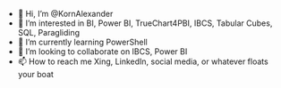 - 👋 Hi, I’m @KornAlexander
- 👀 I’m interested in BI, Power BI, TrueChart4PBI, IBCS, Tabular Cubes, SQL, Paragliding
- 🌱 I’m currently learning PowerShell
- 💞️ I’m looking to collaborate on IBCS, Power BI
- 📫 How to reach me Xing, LinkedIn, social media, or whatever floats your boat

<!---
KornAlexander/KornAlexander is a ✨ special ✨ repository because its `README.md` (this file) appears on your GitHub profile.
You can click the Preview link to take a look at your changes.
--->
